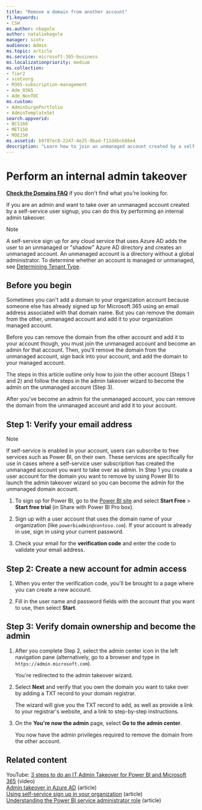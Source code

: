 ```yaml
---
title: "Remove a domain from another account"
f1.keywords:
- CSH
ms.author: nkagole
author: nataliekagole
manager: scotv
audience: Admin
ms.topic: article
ms.service: microsoft-365-business
ms.localizationpriority: medium
ms.collection: 
- Tier2
- scotvorg
- M365-subscription-management 
- Adm_O365
- Adm_NonTOC
ms.custom: 
- AdminSurgePortfolio
- AdminTemplateSet
search.appverid:
- BCS160
- MET150
- MOE150
ms.assetid: b9707ec8-2247-4e25-9bad-f11ddbc686e4
description: "Learn how to join an unmanaged account created by a self-service user signup in Microsoft 365."
---
```


# Perform an internal admin takeover

 **[Check the Domains FAQ](../setup/domains-faq.yml)** if you don't find what you're looking for.

If you are an admin and want to take over an unmanaged account created by a self-service user signup, you can do this by performing an internal admin takeover.

> [!NOTE]
> A self-service sign up for any cloud service that uses Azure AD adds the user to an unmanaged or "shadow" Azure AD directory and creates an unmanaged account. An unmanaged account is a directory without a global administrator. To determine whether an account is managed or unmanaged, see [Determining Tenant Type](/power-platform/admin/powerapps-gdpr-dsr-guide-systemlogs#determining-tenant-type). 
  
## Before you begin

Sometimes you can't add a domain to your organization account because someone else has already signed up for Microsoft 365 using an email address associated with that domain name. But you can remove the domain from the other, unmanaged account and add it to your organization managed account.

Before you can remove the domain from the other account and add it to your account though, you must join the unmanaged account and become an admin for that account. Then, you'll remove the domain from the unmanaged account, sign back into your account, and add the domain to your managed account.

The steps in this article outline only how to join the other account (Steps 1 and 2) and follow the steps in the admin takeover wizard to become the admin on the unmanaged account (Step 3).

After you've become an admin for the unmanaged account, you can remove the domain from the unmanaged account and add it to your account. 

## Step 1: Verify your email address

> [!NOTE]
> If self-service is enabled in your account, users can subscribe to free services such as Power BI, on their own. These services are specifically for use in cases where a self-service user subscription has created the unmanaged account you want to take over as admin. In Step 1 you create a user account for the domain you want to remove by using Power BI to launch the admin takeover wizard so you can become the admin for the unmanaged domain account.

1. To sign up for Power BI, go to the [Power BI site](https://powerbi.com) and select **Start Free** > **Start free trial** (in Share with Power BI Pro box). 

2. Sign up with a user account that uses the domain name of your organization (like `powerbiadmin@contoso.com`). If your account is already in use, sign in using your current password.

3. Check your email for the **verification code** and enter the code to validate your email address.

## Step 2: Create a new account for admin access

1. When you enter the verification code, you'll be brought to a page where you can create a new account.

2. Fill in the user name and password fields with the account that you want to use, then select **Start**.

## Step 3: Verify domain ownership and become the admin

1. After you complete Step 2, select the admin center icon in the left navigation pane (alternatively, go to a browser and type in `https://admin.microsoft.com`).

    You're redirected to the admin takeover wizard.

1. Select **Next** and verify that you own the domain you want to take over by adding a TXT record to your domain registrar. 

    The wizard will give you the TXT record to add, as well as provide a link to your registrar's website, and a link to step-by-step instructions.

1. On the **You're now the admin** page, select **Go to the admin center**.

    You now have the admin privileges required to remove the domain from the other account. 
## Related content

YouTube: [3 steps to do an IT Admin Takeover for Power BI and Microsoft 365](https://www.youtube.com/watch?v=xt5EsrQBZZk) (video)\
[Admin takeover in Azure AD](/azure/active-directory/users-groups-roles/domains-admin-takeover) (article)\
[Using self-service sign up in your organization](self-service-sign-up.md) (article)\
[Understanding the Power BI service administrator role](/power-bi/service-admin-role) (article)
